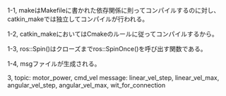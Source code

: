 1-1, makeはMakefileに書かれた依存関係に則ってコンパイルするのに対し、catkin_makeでは独立してコンパイルが行われる。

1-2, catkin_makeにおいてはCmakeのルールに従ってコンパイルするから。

1-3, ros::Spin()はクローズまでros::SpinOnce()を呼び出す関数である。

1-4, msgファイルが生成される。

3, topic: motor_power, cmd_vel
   message: linear_vel_step, linear_vel_max, angular_vel_step, angular_vel_max, wit_for_connection

